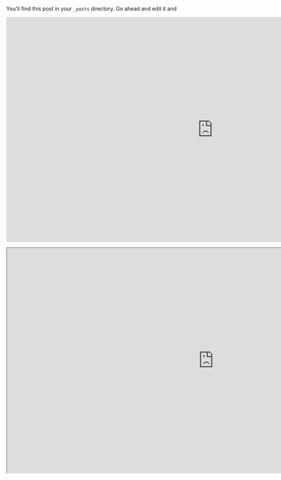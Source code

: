 <!-- ---
layout: post
title:  "Welcome to Jekyll!"
date:   2023-03-21 12:07:31 +0100
categories: jekyll update
--- -->
You’ll find this post in your `_posts` directory. Go ahead and edit it and 
<!-- ![alt text](https://raw.githubusercontent.com/ToreVang/ToreVang.github.io/main/assets/images/Polarplot.png) -->

<!-- <embed 
       type="text/html" 
       src="./custom_filename.html"
       width="1300"
       height="800"
       >
</embed> -->
<!-- <embed
       type="text/html" 
       src="https://raw.githubusercontent.com/ToreVang/ToreVang.github.io/main/assets/images/periodic.html"
       width="1100"
       height="600"
       >
</embed> -->
<embed
       type="text/html" 
       src="https://raw.githubusercontent.com/ToreVang/ToreVang.github.io/main/public/periodic.html"
       width="1100"
       height="600"
       >
</embed>

<iframe src="https://raw.githubusercontent.com/ToreVang/ToreVang.github.io/main/public/periodic.html" width="1100" height="600"></iframe>
